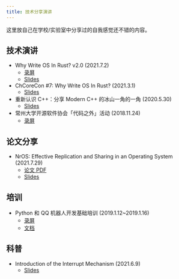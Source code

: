 ```yaml
---
title: 技术分享演讲
---
```


这里放自己在学校/实验室中分享过的自我感觉还不错的内容。

## 技术演讲

- Why Write OS In Rust? v2.0 (2021.7.2)
    - [录屏](https://www.bilibili.com/video/BV1tP4y1x7h7/)
    - [Slides](../slides/write-os-in-rust-2.0/slides.html)
- ChCoreCon #7: Why Write OS In Rust? (2021.3.1)
    - [Slides](../slides/write-os-in-rust/slides.html)
- 重新认识 C++：分享 Modern C++ 的冰山一角的一角 (2020.5.30)
    - [Slides](https://slides.com/richardchien/cczu-osa-meet-cpp)
- 常州大学开源软件协会「代码之外」活动 (2018.11.24)
    - [录屏](https://www.bilibili.com/video/BV1Ut411y7vn/)

## 论文分享

- NrOS: Effective Replication and Sharing in an Operating System (2021.7.29)
    - [论文 PDF](https://www.usenix.org/system/files/osdi21-bhardwaj.pdf)
    - [Slides](../slides/nros/)

## 培训

- Python 和 QQ 机器人开发基础培训 (2019.1.12~2019.1.16)
    - [录屏](https://www.bilibili.com/video/BV19t411679V/)
    - [文档](https://shimo.im/docs/yb89I6ct1Ooy1mOA)

## 科普

- Introduction of the Interrupt Mechanism (2021.6.9)
    - [Slides](../slides/interrupt/)
